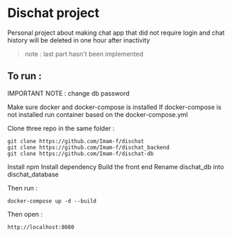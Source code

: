# Dischat project

Personal project about making chat app that
did not require login and chat history will
be deleted in one hour after inactivity

> note : last part hasn't been implemented

## To run :
IMPORTANT NOTE : change db password

Make sure docker and docker-compose is installed
If docker-compose is not installed run container
based on the docker-compose.yml

Clone three repo in the same folder :
```shell
git clone https://github.com/Imam-f/dischat
git clone https://github.com/Imam-f/dischat_backend
git clone https://github.com/Imam-f/dischat-db
```

Install npm
Install dependency
Build the front end
Rename dischat_db into dischat_database

Then run :
```
docker-compose up -d --build
```

Then open :
```
http://localhost:8080
```